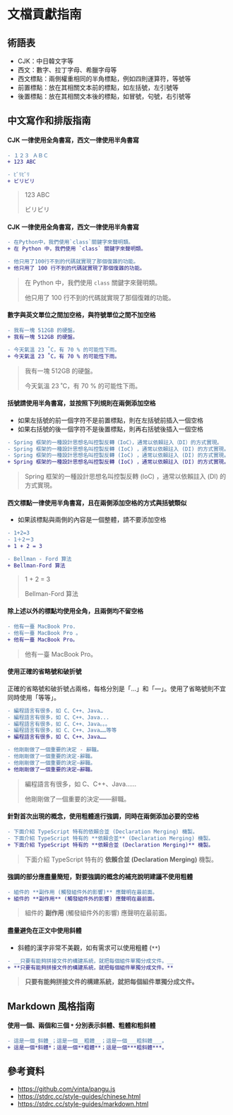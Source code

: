 # 文檔貢獻指南

## 術語表

- CJK：中日韓文字等
- 西文：數字、拉丁字母、希臘字母等
- 西文標點：兩側權重相同的半角標點，例如四則運算符，等號等
- 前置標點：放在其相關文本前的標點，如左括號，左引號等
- 後置標點：放在其相關文本後的標點，如冒號，句號，右引號等

## 中文寫作和排版指南

#### CJK 一律使用全角書寫，西文一律使用半角書寫

```diff
- １２３ ＡＢＣ
+ 123 ABC

- ﾋﾞﾘﾋﾞﾘ
+ ビリビリ
```

> 123 ABC
> 
> ビリビリ

#### CJK 一律使用全角書寫，西文一律使用半角書寫

```diff
- 在Python中，我們使用`class`關鍵字來聲明類。
+ 在 Python 中，我們使用 `class` 關鍵字來聲明類。

- 他只用了100行不到的代碼就實現了那個復雜的功能。
+ 他只用了 100 行不到的代碼就實現了那個復雜的功能。
```

> 在 Python 中，我們使用 `class` 關鍵字來聲明類。
> 
> 他只用了 100 行不到的代碼就實現了那個復雜的功能。

#### 數字與英文單位之間加空格，與符號單位之間不加空格

```diff
- 我有一塊 512GB 的硬盤。
+ 我有一塊 512GB 的硬盤。

- 今天氣溫 23 ˚C，有 70 % 的可能性下雨。
+ 今天氣溫 23 ˚C，有 70 % 的可能性下雨。
```

> 我有一塊 512GB 的硬盤。
> 
> 今天氣溫 23 ˚C，有 70 % 的可能性下雨。

#### 括號請使用半角書寫，並按照下列規則在兩側添加空格

- 如果左括號的前一個字符不是前置標點，則在左括號前插入一個空格
- 如果右括號的後一個字符不是後置標點，則再右括號後插入一個空格

```diff
- Spring 框架的一種設計思想名叫控製反轉（IoC），通常以依賴註入（DI）的方式實現。
- Spring 框架的一種設計思想名叫控製反轉 (IoC) ，通常以依賴註入 (DI) 的方式實現。
- Spring 框架的一種設計思想名叫控製反轉 (IoC) ，通常以依賴註入 (DI) 的方式實現。
+ Spring 框架的一種設計思想名叫控製反轉 (IoC) ，通常以依賴註入 (DI) 的方式實現。
```

> Spring 框架的一種設計思想名叫控製反轉 (IoC) ，通常以依賴註入 (DI) 的方式實現。

#### 西文標點一律使用半角書寫，且在兩側添加空格的方式與括號類似

- 如果該標點與兩側的內容是一個整體，請不要添加空格

```diff
- 1+2=3
- 1＋2＝3
+ 1 + 2 = 3

- Bellman - Ford 算法
+ Bellman-Ford 算法
```

> 1 + 2 = 3
> 
> Bellman-Ford 算法

#### 除上述以外的標點均使用全角，且兩側均不留空格

```diff
- 他有一臺 MacBook Pro.
- 他有一臺 MacBook Pro 。
+ 他有一臺 MacBook Pro。
```

> 他有一臺 MacBook Pro。

#### 使用正確的省略號和破折號

正確的省略號和破折號占兩格，每格分別是「…」和「—」。使用了省略號則不宜同時使用「等等」。

```diff
- 編程語言有很多，如 C、C++、Java…
- 編程語言有很多，如 C、C++、Java...
- 編程語言有很多，如 C、C++、Java。。。
- 編程語言有很多，如 C、C++、Java……等等
+ 編程語言有很多，如 C、C++、Java……

- 他剛剛做了一個重要的決定 - 辭職。
- 他剛剛做了一個重要的決定-辭職。
- 他剛剛做了一個重要的決定—辭職。
+ 他剛剛做了一個重要的決定—辭職。
```

> 編程語言有很多，如 C、C++、Java……
> 
> 他剛剛做了一個重要的決定——辭職。

#### 針對首次出現的概念，使用粗體進行強調，同時在兩側添加必要的空格

```diff
- 下面介紹 TypeScript 特有的依賴合並 (Declaration Merging) 機製。
- 下面介紹 TypeScript 特有的 **依賴合並** (Declaration Merging) 機製。
+ 下面介紹 TypeScript 特有的 **依賴合並 (Declaration Merging)** 機製。
```

> 下面介紹 TypeScript 特有的 **依賴合並 (Declaration Merging)** 機製。

#### 強調的部分應盡量簡短，對要強調的概念的補充說明建議不使用粗體

```diff
- 組件的 **副作用 (觸發組件外的影響)** 應聲明在最前面。
+ 組件的 **副作用** (觸發組件外的影響) 應聲明在最前面。
```

> 組件的 **副作用** (觸發組件外的影響) 應聲明在最前面。

#### 盡量避免在正文中使用斜體

- 斜體的漢字非常不美觀，如有需求可以使用粗體 (`**`)

```diff
- __只要有能夠拼接文件的構建系統，就把每個組件單獨分成文件。__
+ **只要有能夠拼接文件的構建系統，就把每個組件單獨分成文件。**
```

> **只要有能夠拼接文件的構建系統，就把每個組件單獨分成文件。**

## Markdown 風格指南

#### 使用一個、兩個和三個 `*` 分別表示斜體、粗體和粗斜體

```diff
- 這是一個_斜體_；這是一個__粗體__；這是一個___粗斜體___。
+ 這是一個*斜體*；這是一個**粗體**；這是一個***粗斜體***。
```

## 參考資料

- <https://github.com/vinta/pangu.js>
- <https://stdrc.cc/style-guides/chinese.html>
- <https://stdrc.cc/style-guides/markdown.html>
